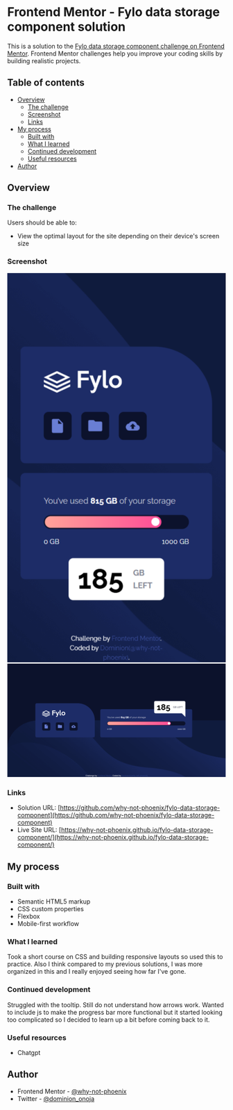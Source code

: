 # Frontend Mentor - Fylo data storage component solution

This is a solution to the [Fylo data storage component challenge on Frontend Mentor](https://www.frontendmentor.io/challenges/fylo-data-storage-component-1dZPRbV5n). Frontend Mentor challenges help you improve your coding skills by building realistic projects.

## Table of contents

- [Overview](#overview)
  - [The challenge](#the-challenge)
  - [Screenshot](#screenshot)
  - [Links](#links)
- [My process](#my-process)
  - [Built with](#built-with)
  - [What I learned](#what-i-learned)
  - [Continued development](#continued-development)
  - [Useful resources](#useful-resources)
- [Author](#author)

## Overview

### The challenge

Users should be able to:

- View the optimal layout for the site depending on their device's screen size

### Screenshot

![](./design/screenshot-mobile.png)
![](./design/screenshot-desktop.png)

### Links

- Solution URL: [https://github.com/why-not-phoenix/fylo-data-storage-component](https://github.com/why-not-phoenix/fylo-data-storage-component)
- Live Site URL: [https://why-not-phoenix.github.io/fylo-data-storage-component/](https://why-not-phoenix.github.io/fylo-data-storage-component/)

## My process

### Built with

- Semantic HTML5 markup
- CSS custom properties
- Flexbox
- Mobile-first workflow

### What I learned

Took a short course on CSS and building responsive layouts so used this to practice.
Also I think compared to my previous solutions, I was more organized in this and I really enjoyed seeing how far I've gone.

### Continued development

Struggled with the tooltip. Still do not understand how arrows work.
Wanted to include js to make the progress bar more functional but it started looking too complicated so I decided to learn up a bit before coming back to it.

### Useful resources

- Chatgpt

## Author

- Frontend Mentor - [@why-not-phoenix](https://www.frontendmentor.io/profile/why-not-phoenix)
- Twitter - [@dominion_onoja](https://x.com/dominion_onoja?t=RAWgmHy3YlUySDiPDnZS2g&s=09)
